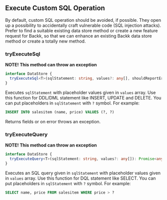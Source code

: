 ## Execute Custom SQL Operation

By default, custom SQL operation should be avoided, if possible. They open up a possibility to accidentally
craft vulnerable code (SQL injection attacks). Prefer to find a suitable existing data store method or create
a new feature request for Backk, so that we can enhance an existing Backk data store method or create a totally
new method.

### tryExecuteSql

**NOTE! This method can throw an exception**

```ts
interface DataStore {
  tryExecuteSql<T>(sqlStatement: string, values?: any[], shouldReportError = true): Promise<Field[]>;
}
```

Executes `sqlStatement` with placeholder values given in `values` array.
Use this function for DDL/DML statement like INSERT, UPDATE and DELETE.
You can put placeholders in `sqlStatement` with `?` symbol. For example:

```sql
INSERT INTO salesitem (name, price) VALUES (?, ?)
```

Returns fields or on error throws an exception.

### tryExecuteQuery

**NOTE! This method can throw an exception**

```ts
interface DataStore {
  tryExecuteQuery<T>(sqlStatement: string, values?: any[]): Promise<any>;
}
```

Executes an SQL query given in `sqlStatement` with placeholder values given in `values` array.
Use this function for DQL statement like SELECT.
You can put placeholders in `sqlStatement` with `?` symbol. For example:

```sql
SELECT name, price FROM salesitem WHERE price > ?
```
